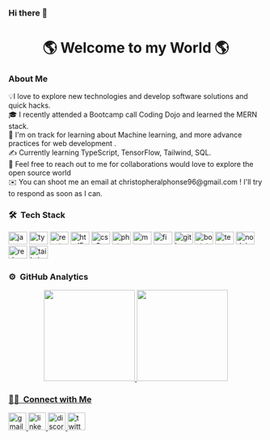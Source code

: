 ### Hi there 👋



<h1 align="center">🌎 Welcome to my World 🌎</h1>



### About Me

<p align="left">💡I love to explore new technologies and develop software solutions and quick hacks.<br>🎓 I recently attended a Bootcamp call Coding Dojo and learned the MERN stack.<br>🌱 I'm on track for learning about Machine learning, and more advance practices for web development .<br>✍️ Currently learning TypeScript, TensorFlow, Tailwind, SQL.<br>💬 Feel free to reach out to me for collaborations would love to explore the open source world<br>✉️ You can shoot me an email at christopheralphonse96@gmail.com ! I'll try to respond as soon as I can.</p>



### 🛠 &nbsp;Tech Stack

<div align="left">
  <img src="https://cdn.jsdelivr.net/gh/devicons/devicon/icons/javascript/javascript-original.svg" height="25" width="37" alt="javascript logo"  />
  <img src="https://cdn.jsdelivr.net/gh/devicons/devicon/icons/typescript/typescript-plain.svg" height="25" width="37" alt="typescript logo"  />
  <img src="https://cdn.jsdelivr.net/gh/devicons/devicon/icons/react/react-original.svg" height="25" width="37" alt="react logo"  />
  <img src="https://cdn.jsdelivr.net/gh/devicons/devicon/icons/html5/html5-plain-wordmark.svg" height="25" width="37" alt="html5 logo"  />
  <img src="https://cdn.jsdelivr.net/gh/devicons/devicon/icons/css3/css3-plain-wordmark.svg" height="25" width="37" alt="css3 logo"  />
  <img src="https://cdn.jsdelivr.net/gh/devicons/devicon/icons/photoshop/photoshop-line.svg" height="25" width="37" alt="photoshop logo"  />
  <img src="https://cdn.jsdelivr.net/gh/devicons/devicon/icons/mongodb/mongodb-original.svg" height="25" width="37" alt="mongodb logo"  />
  <img src="https://cdn.jsdelivr.net/gh/devicons/devicon/icons/figma/figma-original.svg" height="25" width="37" alt="figma logo"  />
  <img src="https://cdn.jsdelivr.net/gh/devicons/devicon/icons/git/git-original.svg" height="25" width="37" alt="git logo"  />
  <img src="https://cdn.jsdelivr.net/gh/devicons/devicon/icons/bootstrap/bootstrap-original.svg" height="25" width="37" alt="bootstrap logo"  />
  <img src="https://cdn.jsdelivr.net/gh/devicons/devicon/icons/tensorflow/tensorflow-original.svg" height="25" width="37" alt="tensorflow logo"  />
  <img src="https://cdn.jsdelivr.net/gh/devicons/devicon/icons/nodejs/nodejs-original.svg" height="25" width="37" alt="nodejs logo"  />
  <img src="https://cdn.jsdelivr.net/gh/devicons/devicon/icons/redux/redux-original.svg" height="25" width="37" alt="redux logo"  />
  <img src="https://cdn.jsdelivr.net/gh/devicons/devicon/icons/tailwindcss/tailwindcss-plain.svg" height="25" width="37" alt="tailwindcss logo"  />
</div>



### ⚙️ &nbsp;GitHub Analytics

<p align="center">
<a href="https://github.com/christopheralphonse">
  <img height="180em" src="https://github-readme-stats-eight-theta.vercel.app/api?username=christopheralphonse&show_icons=true&theme=dracula&include_all_commits=true&count_private=true"/>
  <img height="180em" src="https://github-readme-stats-eight-theta.vercel.app/api/top-langs/?username=christopheralphonse&&layout=compact&langs_count=8&theme=dracula"/>
  </p>



### 🤝🏻 &nbsp;Connect with Me

<div align="left">
  <a href="mailto:christopheralphonse96@gmail.com" target="_blank">
    <img src="https://img.shields.io/static/v1?message=Gmail&logo=gmail&label=&color=D14836&logoColor=white&labelColor=&style=for-the-badge" height="35" alt="gmail logo"  />
  </a>
  <a href="https://www.linkedin.com/in/christopher-alphonse" target="_blank">
    <img src="https://img.shields.io/static/v1?message=LinkedIn&logo=linkedin&label=&color=0077B5&logoColor=white&labelColor=&style=for-the-badge" height="35" alt="linkedin logo"  />
  </a>
  <a href="https://discord.gg/sbhuQdEGpD" target="_blank">
    <img src="https://img.shields.io/static/v1?message=Discord&logo=discord&label=&color=7289DA&logoColor=white&labelColor=&style=for-the-badge" height="35" alt="discord logo"  />
  </a>
  <a href="https://twitter.com/trackoalphonse" target="_blank">
    <img src="https://img.shields.io/static/v1?message=Twitter&logo=twitter&label=&color=1DA1F2&logoColor=white&labelColor=&style=for-the-badge" height="35" alt="twitter logo"  />
  </a>
</div>

